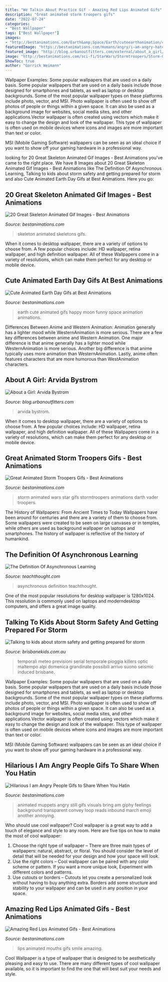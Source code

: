 ```yaml
---
title: "We Talkin About Practice Gif - Amazing Red Lips Animated Gifs"
description: "Great animated storm troopers gifs"
date: "2022-07-24"
categories:
- "Best Wallpaper"
tags: ["Best Wallpaper"]
images:
- "http://bestanimations.com/Earth&amp;Space/Earth/cuteearthanimation/cute-happy-earth-animation-9.gif"
featuredImage: "https://bestanimations.com/Humans/angry/i-am-angry-hate-you-gif-33.gif"
featured_image: "http://blog.urbanoutfitters.com/external/about_a_girl/arvida_bystrom/img/10.gif"
image: "http://bestanimations.com/sci-fi/StarWars/Stormtroopers/Storm-03-june.gif"
ShowToc: true
author: "Garrick Weimann"
---
```



Wallpaper Examples: Some popular wallpapers that are used on a daily basis.
Some popular wallpapers that are used on a daily basis include those designed for smartphones and tablets, as well as laptop or desktop backgrounds. Some of the most popular wallpaper types on these platforms include photo, vector, and MSI. 
Photo wallpaper is often used to show off photos of people or things within a given space. It can also be used as a background image for websites, social media sites, and other applications.Vector wallpaper is often created using vectors which make it easy to change the design and look of the wallpaper. This type of wallpaper is often used on mobile devices where icons and images are more important than text or color. 

MSI (Mobile Gaming Software) wallpapers can be seen as an ideal choice if you want to show off your gaming hardware in a professional way.

	

		
looking for 20 Great Skeleton Animated Gif Images - Best Animations you've came to the right place. We have 8 Images about 20 Great Skeleton Animated Gif Images - Best Animations like The Definition Of Asynchronous Learning, Talking to kids about storm safety and getting prepared for storm and also Cute Animated Earth Day Gifs at Best Animations. Here you go:
		
    
## 20 Great Skeleton Animated Gif Images - Best Animations

<img loading=lazy src="https://bestanimations.com/Humans/Skeletons/skeleton-animated-gif-5.gif" onerror="this.onerror=null;this.src='https://tse2.mm.bing.net/th?id=OIP._9vB2fxuI19SuyJtflNxTQAAAA&amp;pid=15.1';" alt="20 Great Skeleton Animated Gif Images - Best Animations">

_Source: bestanimations.com_

>skeleton animated skeletons gifs. 

	

When it comes to desktop wallpaper, there are a variety of options to choose from. A few popular choices include: HD wallpaper, retina wallpaper, and high definition wallpaper. All of these Wallpapers come in a variety of resolutions, which can make them perfect for any desktop or mobile device. 

    
## Cute Animated Earth Day Gifs At Best Animations

<img loading=lazy src="http://bestanimations.com/Earth&amp;Space/Earth/cuteearthanimation/cute-happy-earth-animation-9.gif" onerror="this.onerror=null;this.src='https://tse4.mm.bing.net/th?id=OIP.j0BiuQKW8Yn9HU2Y1Vt5mAAAAA&amp;pid=15.1';" alt="Cute Animated Earth Day Gifs at Best Animations">

_Source: bestanimations.com_

>earth cute animated gifs happy moon funny space animation animations. 

	

Differences Between Anime and Western Animation: Animation generally has a lighter mood while WesternAnimation is more serious.
There are a few key differences between anime and Western Animation. One major difference is that anime generally has a lighter mood while WesternAnimation is more serious. Another big difference is that anime typically uses more animation than WesternAnimation. Lastly, anime often features characters that are more humorous than WestAnimation characters.

    
## About A Girl: Arvida Bystrom

<img loading=lazy src="http://blog.urbanoutfitters.com/external/about_a_girl/arvida_bystrom/img/10.gif" onerror="this.onerror=null;this.src='https://tse1.mm.bing.net/th?id=OIP.pCIO1BJ6gYwFsAk6-86-sQHaLG&amp;pid=15.1';" alt="About a Girl: Arvida Bystrom">

_Source: blog.urbanoutfitters.com_

>arvida bystrom. 

	

When it comes to desktop wallpaper, there are a variety of options to choose from. A few popular choices include: HD wallpaper, retina wallpaper, and high definition wallpaper. All of these Wallpapers come in a variety of resolutions, which can make them perfect for any desktop or mobile device. 

    
## Great Animated Storm Troopers Gifs - Best Animations

<img loading=lazy src="http://bestanimations.com/sci-fi/StarWars/Stormtroopers/Storm-03-june.gif" onerror="this.onerror=null;this.src='https://tse2.mm.bing.net/th?id=OIP.GXGNV1zXgYr15PK4-jYOfQAAAA&amp;pid=15.1';" alt="Great Animated Storm Troopers Gifs - Best Animations">

_Source: bestanimations.com_

>storm animated wars star gifs stormtroopers animations darth vader troopers. 

	

The History of Wallpapers: From Ancient Times to Today
Wallpapers have been around for centuries and there are a variety of them to choose from. Some wallpapers were created to be seen on large canvases or in temples, while others are used as background wallpaper on laptops and smartphones. The history of wallpaper is reflective of the history of humankind.

    
## The Definition Of Asynchronous Learning

<img loading=lazy src="https://www.teachthought.com/wp-content/uploads/2020/04/the-definnition-of-asychronous-learning.png" onerror="this.onerror=null;this.src='https://tse4.mm.bing.net/th?id=OIP.e0SAL0IkBG5kow_jvHt7NAHaFj&amp;pid=15.1';" alt="The Definition Of Asynchronous Learning">

_Source: teachthought.com_

>asynchronous definition teachthought. 

	

One of the most popular resolutions for desktop wallpaper is 1280x1024. This resolution is commonly used on laptops and moderndesktop computers, and offers a great image quality.

    
## Talking To Kids About Storm Safety And Getting Prepared For Storm

<img loading=lazy src="https://www.brisbanekids.com.au/wp-content/uploads/2013/11/shutterstock_146468498.jpg" onerror="this.onerror=null;this.src='https://tse4.mm.bing.net/th?id=OIP.T6pF6fxPrA_nXNDHLAr6FwHaE8&amp;pid=15.1';" alt="Talking to kids about storm safety and getting prepared for storm">

_Source: brisbanekids.com.au_

>temporali meteo previsioni serial temporale pioggia killers optic maltempo alpi domenica grandinate possibili arrivo suono seismic induced brisbane. 

	

Wallpaper Examples: Some popular wallpapers that are used on a daily basis.
Some popular wallpapers that are used on a daily basis include those designed for smartphones and tablets, as well as laptop or desktop backgrounds. Some of the most popular wallpaper types on these platforms include photo, vector, and MSI. 
Photo wallpaper is often used to show off photos of people or things within a given space. It can also be used as a background image for websites, social media sites, and other applications.Vector wallpaper is often created using vectors which make it easy to change the design and look of the wallpaper. This type of wallpaper is often used on mobile devices where icons and images are more important than text or color. 

MSI (Mobile Gaming Software) wallpapers can be seen as an ideal choice if you want to show off your gaming hardware in a professional way.

    
## Hilarious I Am Angry People Gifs To Share When You Hatin

<img loading=lazy src="https://bestanimations.com/Humans/angry/i-am-angry-hate-you-gif-33.gif" onerror="this.onerror=null;this.src='https://tse3.mm.bing.net/th?id=OIP.K3YgDAIFyj3pulBTUOY_KgHaFe&amp;pid=15.1';" alt="Hilarious I am Angry People Gifs to Share When You Hatin">

_Source: bestanimations.com_

>animated muppets angry still gifs visuals bring am giphy feelings background transparent convey loop reads inbound march emoji another annoying. 

	

Who should use cool wallpaper?
Cool wallpaper is a great way to add a touch of elegance and style to any room. Here are five tips on how to make the most of cool wallpaper: 
1) Choose the right type of wallpaper – There are three main types of wallpapers: natural, abstract, or floral. You should consider the level of detail that will be needed for your design and how your space will look. 
2) Use the right colors – Cool wallpaper can be paired with any color scheme or pattern. If you want a more unique look, Experiment with different colors and patterns. 
3) Use cutouts or borders – Cutouts let you create a personalized look without having to buy anything extra. Borders add some structure and stability to your wallpaper and can be used in any position in your space.

    
## Amazing Red Lips Animated Gifs - Best Animations

<img loading=lazy src="http://bestanimations.com/Humans/Mouths/red-lips-smile-animated-gif-1.gif" onerror="this.onerror=null;this.src='https://tse2.mm.bing.net/th?id=OIP.s_buwCiq0m4fimKFZiQ2NgHaEK&amp;pid=15.1';" alt="Amazing Red Lips Animated Gifs - Best Animations">

_Source: bestanimations.com_

>lips animated mouths gifs smile amazing. 

	

Cool Wallpaper is a type of wallpaper that is designed to be aesthetically pleasing and easy to use. There are many different types of cool wallpaper available, so it is important to find the one that will best suit your needs and style.

